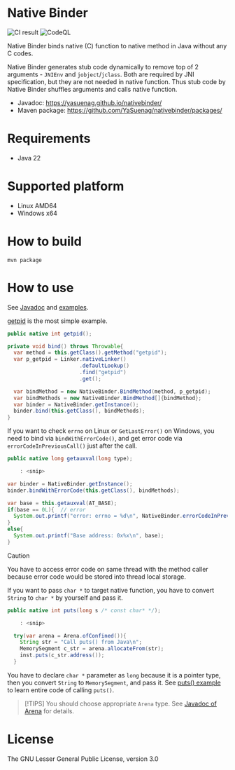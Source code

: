 Native Binder
===================

![CI result](../../actions/workflows/ci.yml/badge.svg)
![CodeQL](../../actions/workflows/codeql-analysis.yml/badge.svg)

Native Binder binds native (C) function to native method in Java without any C codes.

Native Binder generates stub code dynamically to remove top of 2 arguments - `JNIEnv` and `jobject`/`jclass`. Both are required by JNI specification, but they are not needed in native function. Thus stub code by Native Binder shuffles arguments and calls native function.

* Javadoc: https://yasuenag.github.io/nativebinder/
* Maven package: https://github.com/YaSuenag/nativebinder/packages/

# Requirements

* Java 22

# Supported platform

* Linux AMD64
* Windows x64

# How to build

```
mvn package
```

# How to use

See [Javadoc](https://yasuenag.github.io/nativebinder/) and [examples](examples).

[getpid](examples/getpid) is the most simple example.

```java
public native int getpid();

private void bind() throws Throwable{
  var method = this.getClass().getMethod("getpid");
  var p_getpid = Linker.nativeLinker()
                       .defaultLookup()
                       .find("getpid")
                       .get();

  var bindMethod = new NativeBinder.BindMethod(method, p_getpid);
  var bindMethods = new NativeBinder.BindMethod[]{bindMethod};
  var binder = NativeBinder.getInstance();
  binder.bind(this.getClass(), bindMethods);
}
```

If you want to check `errno` on Linux or `GetLastError()` on Windows, you need to bind via `bindWithErrorCode()`, and get error code via `errorCodeInPreviousCall()` just after the call.

```java
public native long getauxval(long type);

    : <snip>

var binder = NativeBinder.getInstance();
binder.bindWithErrorCode(this.getClass(), bindMethods);

var base = this.getauxval(AT_BASE);
if(base == 0L){  // error
  System.out.printf("error: errno = %d\n", NativeBinder.errorCodeInPreviousCall());
}
else{
  System.out.printf("Base address: 0x%x\n", base);
}
```

> [!CAUTION]
> You have to access error code on same thread with the method caller because error code would be stored into thread local storage.

If you want to pass `char *` to target native function, you have to convert `String` to `char *` by yourself and pass it.

```java
public native int puts(long s /* const char* */);

    : <snip>

  try(var arena = Arena.ofConfined()){
    String str = "Call puts() from Java\n";
    MemorySegment c_str = arena.allocateFrom(str);
    inst.puts(c_str.address());
  }
```

You have to declare `char *` parameter as `long` because it is a pointer type, then you convert `String` to `MemorySegment`, and pass it. See [puts() example](examples/puts) to learn entire code of calling `puts()`.

> [!TIPS]
> You should choose appropriate `Arena` type. See [Javadoc of Arena](https://docs.oracle.com/en/java/javase/22/docs/api/java.base/java/lang/foreign/Arena.html) for details.

# License

The GNU Lesser General Public License, version 3.0
